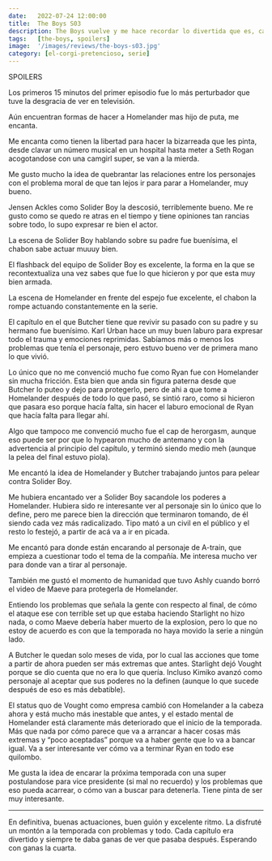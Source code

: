 ```yaml
---
date:   2022-07-24 12:00:00
title:  The Boys S03
description: The Boys vuelve y me hace recordar lo divertida que es, cada capítulo se disfrutaba un montón.
tags:   [the-boys, spoilers]
image:  '/images/reviews/the-boys-s03.jpg'
category: [el-corgi-pretencioso, serie]
---
```


SPOILERS

Los primeros 15 minutos del primer episodio fue lo más perturbador que tuve la desgracia de ver en televisión.

Aún encuentran formas de hacer a Homelander mas hijo de puta, me encanta.

Me encanta como tienen la libertad para hacer la bizarreada que les pinta, desde clavar un número musical en un hospital hasta meter a Seth Rogan acogotandose con una camgirl super, se van a la mierda.

Me gusto mucho la idea de quebrantar las relaciones entre los personajes con el problema moral de que tan lejos ir para parar a Homelander, muy bueno.

Jensen Ackles como Solider Boy la descosió, terriblemente bueno. Me re gusto como se quedo re atras en el tiempo y tiene opiniones tan rancias sobre todo, lo supo expresar re bien el actor.

La escena de Solider Boy hablando sobre su padre fue buenísima, el chabon sabe actuar muuuy bien.

El flashback del equipo de Solider Boy es excelente, la forma en la que se recontextualiza una vez sabes que fue lo que hicieron y por que esta muy bien armada.

La escena de Homelander en frente del espejo fue excelente, el chabon la rompe actuando constantemente en la serie.

El capítulo en el que Butcher tiene que revivir su pasado con su padre y su hermano fue buenísimo. Karl Urban hace un muy buen laburo para expresar todo el trauma y emociones reprimidas. Sabíamos más o menos los problemas que tenía el personaje, pero estuvo bueno ver de primera mano lo que vivió.

Lo único que no me convenció mucho fue como Ryan fue con Homelander sin mucha fricción. Esta bien que anda sin figura paterna desde que Butcher lo puteo y dejo para protegerlo, pero de ahi a que tome a Homelander después de todo lo que pasó, se sintió raro, como si hicieron que pasara eso porque hacía falta, sin hacer el laburo emocional de Ryan que hacía falta para llegar ahí.

Algo que tampoco me convenció mucho fue el cap de herorgasm, aunque eso puede ser por que lo hypearon mucho de antemano y con la advertencia al principio del capítulo, y terminó siendo medio meh (aunque la pelea del final estuvo piola).

Me encantó la idea de Homelander y Butcher trabajando juntos para pelear contra Solider Boy.

Me hubiera encantado ver a Solider Boy sacandole los poderes a Homelander. Hubiera sido re interesante ver al personaje sin lo único que lo define, pero me parece bien la dirección que terminaron tomando, de él siendo cada vez más radicalizado. Tipo mató a un civil en el público y el resto lo festejó, a partir de acá va a ir en picada.

Me encantó para donde están encarando al personaje de A-train, que empieza a cuestionar todo el tema de la compañía. Me interesa mucho ver para donde van a tirar al personaje.

También me gustó el momento de humanidad que tuvo Ashly cuando borró el video de Maeve para protegerla de Homelander.

Entiendo los problemas que señala la gente con respecto al final, de cómo el ataque ese con terrible set up que estaba haciendo Starlight no hizo nada, o como Maeve debería haber muerto de la explosion, pero lo que no estoy de acuerdo es con que la temporada no haya movido la serie a ningún lado.

A Butcher le quedan solo meses de vida, por lo cual las acciones que tome a partir de ahora pueden ser más extremas que antes. Starlight dejó Vought porque se dio cuenta que no era lo que quería. Incluso Kimiko avanzó como personaje al aceptar que sus poderes no la definen (aunque lo que sucede después de eso es más debatible).

El status quo de Vought como empresa cambió con Homelander a la cabeza ahora y está mucho más inestable que antes, y el estado mental de Homelander está claramente más deteriorado que el inicio de la temporada. Más que nada por cómo parece que va a arrancar a hacer cosas más extremas y “poco aceptadas” porque va a haber gente que lo va a bancar igual. Va a ser interesante ver cómo va a terminar Ryan en todo ese quilombo.

Me gusta la idea de encarar la próxima temporada con una super postulandose para vice presidente (si mal no recuerdo) y los problemas que eso pueda acarrear, o cómo van a buscar para detenerla. Tiene pinta de ser muy interesante.

<hr>

En definitiva, buenas actuaciones, buen guión y excelente ritmo. La disfruté un montón a la temporada con problemas y todo. Cada capítulo era divertido y siempre te daba ganas de ver que pasaba después. Esperando con ganas la cuarta.